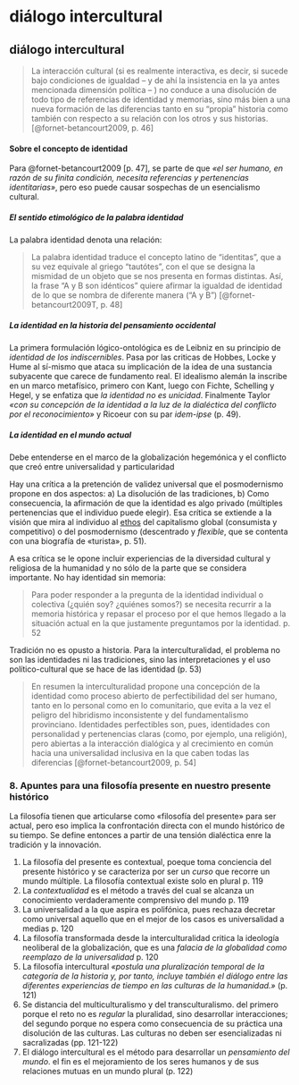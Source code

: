 # diálogo intercultural

## diálogo intercultural

 >
 > La interacción cultural (si es realmente interactiva, es decir, si sucede bajo condiciones de igualdad – y de ahí la insistencia en la ya antes mencionada dimensión política – ) no conduce a una disolución de todo tipo de referencias de identidad y memorias, sino más bien a una nueva formación de las diferencias tanto en su “propia” historia como también con respecto a su relación con los otros y sus historias. [@fornet-betancourt2009, p. 46]

#### Sobre el concepto de identidad

Para @fornet-betancourt2009 [p. 47], se parte de que *«el ser humano, en razón de su finita condición, necesita referencias y pertenencias identitarias»*, pero eso puede causar sospechas de un esencialismo cultural.

##### El sentido etimológico de la palabra identidad

La palabra identidad denota una relación:

 >
 > La palabra identidad traduce el concepto latino de “identitas”, que a su vez equivale al griego “tautótes”, con el que se designa la mismidad de un objeto que se nos presenta en formas distintas. Así, la frase “A y B son idénticos” quiere afirmar la igualdad de identidad de lo que se nombra de diferente manera (“A y B”) [@fornet-betancourt2009T, p. 48]

##### La identidad en la historia del pensamiento occidental

La primera formulación lógico-ontológica es de Leibniz en su principio de *identidad de los indiscernibles*. Pasa por las criticas de Hobbes, Locke y Hume al sí-mismo que ataca su implicación de la idea de una sustancia subyacente que carece de fundamento real. El idealismo alemán la inscribe en un marco metafísico, primero con Kant, luego con Fichte, Schelling y Hegel, y se enfatiza que *la identidad no es unicidad*. Finalmente Taylor *«con su concepción de la identidad a la luz de la dialéctica del conflicto por el reconocimiento»* y Ricoeur con su par *idem-ipse* (p. 49).

##### La identidad en el mundo actual

Debe entenderse en el marco de la globalización hegemónica y el conflicto que creó entre universalidad y particularidad

Hay una crítica a la pretención de validez universal que el posmodernismo propone en dos aspectos: a) La disolución de las tradiciones, b) Como consecuencia, la afirmación de que la identidad es algo privado (múltiples pertenencias que el individuo puede elegir). Esa crítica se extiende a la visión que mira al individuo al [ethos](ethos.md) del capitalismo global (consumista y competitivo) o del posmodernismo (descentrado y *flexible*, que se contenta con una biografía de «turista», p. 51).

A esa crítica se le opone incluir experiencias de la diversidad cultural y religiosa de la humanidad y no sólo de la parte que se considera importante. No hay identidad sin memoria:

 >
 > Para poder responder a la pregunta de la identidad individual o colectiva (¿quién soy? ¿quiénes somos?) se necesita recurrir a la memoria histórica y repasar el proceso por el que hemos llegado a la situación actual en la que justamente preguntamos por la identidad. p. 52

Tradición no es opusto a historia. Para la interculturalidad, el problema no son las identidades ni las tradiciones, sino las interpretaciones y el uso político-cultural que se hace de las identidad (p. 53)

 >
 > En resumen la interculturalidad propone una concepción de la identidad como proceso abierto de perfectibilidad del ser humano, tanto en lo personal como en lo comunitario, que evita a la vez el peligro del hibridismo inconsistente y del fundamentalismo provinciano.
 > Identidades perfectibles son, pues, identidades con personalidad y pertenencias claras (como, por ejemplo, una religión), pero abiertas a la interacción dialógica y al crecimiento en común hacia una universalidad inclusiva en la que caben todas las diferencias [@fornet-betancourt2009, p. 54]

### 8. Apuntes para una filosofía presente en nuestro presente histórico

La filosofía tienen que articularse como «filosofía del presente» para ser actual, pero eso implica la confrontación directa con el  mundo histórico de su tiempo. Se define entonces a partir de una tensión dialéctica enre la tradición y la innovación.

1. La filosofía del presente es contextual, poeque toma conciencia del presente histórico y se caracteriza por ser un *curso* que recorre un mundo múltiple. La filosofía contextual existe solo en plural p. 119
1. La *contextualidad* es el método a través del cual se alcanza un conocimiento verdaderamente comprensivo del mundo p. 119
1. La universalidad a la que aspira es polifónica, pues rechaza decretar como universal aquello que en el mejor de los casos es universalidad a medias p. 120
1. La filosofía transformada desde la interculturalidad critica la ideología neoliberal de la globalización, que es una *falacia de la globalidad como reemplazo de la universalidad* p. 120
1. La filosofía intercultural *«postula una pluralización temporal de la categoría de la historia y, por tanto, incluye también el diálogo entre las diferentes experiencias de tiempo en las culturas de la humanidad.»* (p. 121)
1. Se distancia del multiculturalismo y del transculturalismo. del primero porque el reto no es *regular* la pluralidad, sino desarrollar interacciones; del segundo porque no espera como consecuencia de su práctica una disolución de las culturas. Las culturas no deben ser esencializadas ni sacralizadas (pp. 121-122)
1. El diálogo intercultural es el método para desarrollar un *pensamiento del mundo*. el fin es el mejoramiento de los seres humanos y de sus relaciones mutuas en un mundo plural (p. 122)
